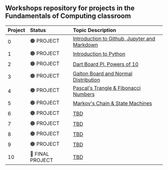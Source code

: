 ## Workshops repository for projects in the Fundamentals of Computing classroom

Project|Status|Topic Description
:---|:---|:---
0|🟠 PROJECT|<a href="https://chandrunarayan.github.io/fcsr/projects/intro_to_jupyter" target="_blank">Introduction to Github, Jupyter and Markdown</a>
1|🟠 PROJECT|<a href="https://chandrunarayan.github.io/fcsr/projects/intro_to_python" target="_blank">Introduction to Python</a>
2|🟠 PROJECT|<a href="https://chandrunarayan.github.io/fcsr/projects/dart_board_pi" target="_blank">Dart Board PI, Powers of 10</a>
3|🟠 PROJECT|<a href="https://chandrunarayan.github.io/fcsr/projects/galton_board" target="_blank">Galton Board and Normal Distribution</a>
4|🟠 PROJECT|<a href="https://chandrunarayan.github.io/fcsr/projects/pascals_triangle" target="_blank">Pascal's Trangle & Fibonacci Numbers</a>
5|🟠 PROJECT|<a href="https://chandrunarayan.github.io/fcsr/projects/markov_chain" target="_blank">Markov's Chain & State Machines</a>
6|🟠 PROJECT|<a href="https://chandrunarayan.github.io/fcsr" target="_blank">TBD</a>
7|🟠 PROJECT|<a href="https://chandrunarayan.github.io/fcsr" target="_blank">TBD</a>
8|🟠 PROJECT|<a href="https://chandrunarayan.github.io/fcsr" target="_blank">TBD</a>
9|🟠 PROJECT|<a href="https://chandrunarayan.github.io/fcsr" target="_blank">TBD</a>
10|🔵 FINAL PROJECT|<a href="https://chandrunarayan.github.io/fcsr" target="_blank">TBD</a>

